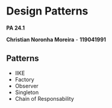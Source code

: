 # Design Patterns

**PA 24.1**

**Christian Noronha Moreira** - 
**119041991**

## Patterns

 - IIKE
 - Factory
 - Observer
 - Singleton
 - Chain of Responsability
